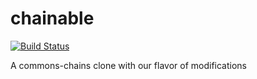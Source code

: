 # chainable
[![Build Status](https://travis-ci.org/bemobi/chainable.svg?branch=master)](https://travis-ci.org/bemobi/chainable)

A commons-chains clone with our flavor of modifications 